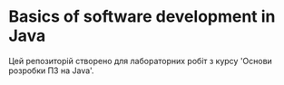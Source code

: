 # Basics of software development in Java

Цей репозиторій створено для лабораторних робіт з курсу 'Основи розробки ПЗ на Java'.
